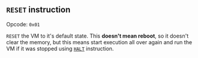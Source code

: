 ## `RESET` instruction

Opcode: `0x01`

`RESET` the VM to it's default state. This **doesn't mean reboot**, so it doesn't clear the memory, but this means start execution all over again and run the VM if it was stopped using [`HALT`](./halt.md) instruction.
